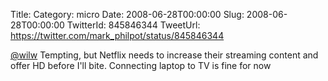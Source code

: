 Title: 
Category: micro
Date: 2008-06-28T00:00:00
Slug: 2008-06-28T00:00:00
TwitterId: 845846344
TweetUrl: https://twitter.com/mark_philpot/status/845846344

[@wilw](https://twitter.com/wilw) Tempting, but Netflix needs to increase their streaming content and offer HD before I'll bite. Connecting laptop to TV is fine for now